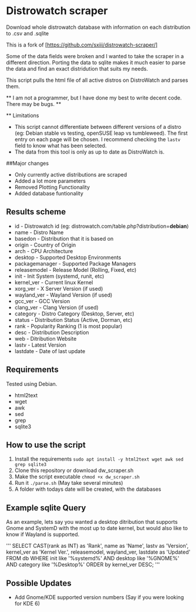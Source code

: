 # Distrowatch scraper
Download whole distrowatch database with information on each distribution to .csv and .sqlite

This is a fork of [https://github.com/sxiii/distrowatch-scraper/]

Some of the data fields were broken and I wanted to take the scraper in a different direction.
Porting the data to sqlite makes it much easier to parse the data and find an exact distridution that suits my needs.

This script pulls the html file of all active distros on DistroWatch and parses them.

** I am not a programmer, but I have done my best to write decent code. There may be bugs. **

** Limitations
* This script cannot differentiate between different versions of a distro (eg: Debian stable vs testing, openSUSE leap vs tumbleweed). The first entry on each page will be chosen. I recommend checking the `lastv` field to know what has been selected.
* The data from this tool is only as up to date as DistroWatch is.

##Major changes
* Only currently active distributions are scraped
* Added a lot more parameters
* Removed Plotting Functionality
* Added database funtionality

## Results scheme
* id - Distrowatch id (eg: distrowatch.com/table.php?distribution=__debian__)
* name - Distro Name
* basedon - Distribution that it is based on
* origin - Country of Origin
* arch - CPU Architecture
* desktop - Supported Desktop Environments
* packagemanager - Supported Package Managers
* releasemodel - Release Model (Rolling, Fixed, etc)
* init - Init System (systemd, runit, etc)
* kernel_ver - Current linux Kernel
* xorg_ver - X Server Version (if used)
* wayland_ver - Wayland Version (if used)
* gcc_ver - GCC Version
* clang_ver - Clang Version (if used)
* category - Distro Category (Desktop, Server, etc)
* status - Distribution Status (Active, Dorman, etc)
* rank - Popularity Ranking (1 is most popular)
* desc - Distribution Description
* web - Ditribution Website
* lastv - Latest Version
* lastdate - Date of last update

## Requirements
Tested using Debian.
* html2text
* wget
* awk
* sed
* grep
* sqlite3

## How to use the script
1. Install the requirements
   ```sudo apt install -y html2text wget awk sed grep sqlite3```
2. Clone this repository or download dw_scraper.sh
3. Make the script executable ```chmod +x dw_scraper.sh```
4. Run it ```./parse.sh``` (May take several minutes)
5. A folder with todays date will be created, with the databases

## Example sqlite Query

As an example, lets say you wanted a desktop ditribution that supports Gnome and SystemD with the most up to date kernel, but would also like to know if Wayland is supported.

'''
SELECT 
	CAST(rank as INT) as 'Rank',
	name as 'Name', 
	lastv as 'Version',
	kernel_ver as 'Kernel Ver.',
	releasemodel,
	wayland_ver,
	lastdate as 'Updated'
FROM db
WHERE init like '%systemd%'
AND desktop like '%GNOME%'
AND category like '%Desktop%'
ORDER by kernel_ver DESC;
'''

## Possible Updates
* Add Gnome/KDE supported version numbers (Say if you were looking for KDE 6)
